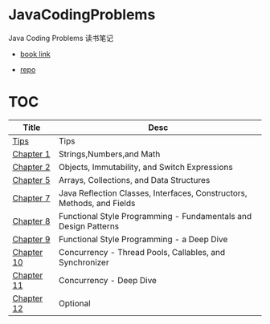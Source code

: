 # JavaCodingProblems

Java Coding Problems 读书笔记

- [book link](https://www.packtpub.com/product/java-coding-problems/9781789801415)

- [repo](https://github.com/PacktPublishing/Java-Coding-Problems)

# TOC

| Title                                                    | Desc                                                                   |
|----------------------------------------------------------|------------------------------------------------------------------------|
| [Tips](src/main/java/com/m/jcp/tips/_TOC.md)             | Tips                                                                   |
| [Chapter 1](src/main/java/com/m/jcp/chapter_1/_TOC.md)   | Strings,Numbers,and Math                                               |
| [Chapter 2](src/main/java/com/m/jcp/chapter_2/_TOC.md)   | Objects, Immutability, and Switch Expressions                          | 
| [Chapter 5](src/main/java/com/m/jcp/chapter_5/_TOC.md)   | Arrays, Collections, and Data Structures                               |
| [Chapter 7](src/main/java/com/m/jcp/chapter_7/_TOC.md)   | Java Reflection Classes, Interfaces, Constructors, Methods, and Fields |
| [Chapter 8](src/main/java/com/m/jcp/chapter_8/_TOC.md)   | Functional Style Programming - Fundamentals and Design Patterns        |
| [Chapter 9](src/main/java/com/m/jcp/chapter_9/_TOC.md)   | Functional Style Programming - a Deep Dive                             |
| [Chapter 10](src/main/java/com/m/jcp/chapter_10/_TOC.md) | Concurrency - Thread Pools, Callables, and Synchronizer                |
| [Chapter 11](src/main/java/com/m/jcp/chapter_11/_TOC.md) | Concurrency - Deep Dive                                                |
| [Chapter 12](src/main/java/com/m/jcp/chapter_12/_TOC.md) | Optional                                                               |
